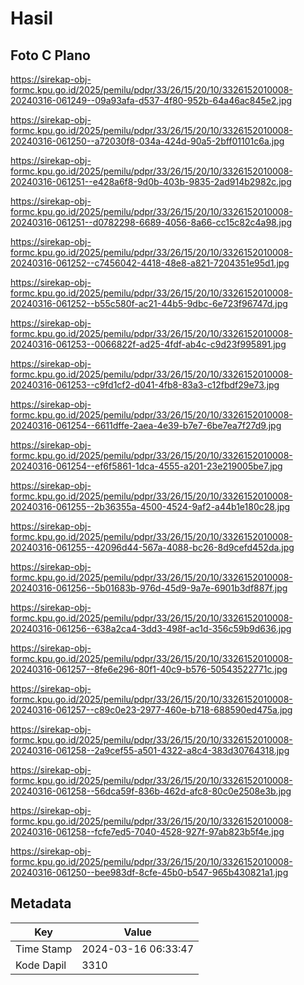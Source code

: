 # Hasil

## Foto C Plano

https://sirekap-obj-formc.kpu.go.id/2025/pemilu/pdpr/33/26/15/20/10/3326152010008-20240316-061249--09a93afa-d537-4f80-952b-64a46ac845e2.jpg

https://sirekap-obj-formc.kpu.go.id/2025/pemilu/pdpr/33/26/15/20/10/3326152010008-20240316-061250--a72030f8-034a-424d-90a5-2bff01101c6a.jpg

https://sirekap-obj-formc.kpu.go.id/2025/pemilu/pdpr/33/26/15/20/10/3326152010008-20240316-061251--e428a6f8-9d0b-403b-9835-2ad914b2982c.jpg

https://sirekap-obj-formc.kpu.go.id/2025/pemilu/pdpr/33/26/15/20/10/3326152010008-20240316-061251--d0782298-6689-4056-8a66-cc15c82c4a98.jpg

https://sirekap-obj-formc.kpu.go.id/2025/pemilu/pdpr/33/26/15/20/10/3326152010008-20240316-061252--c7456042-4418-48e8-a821-7204351e95d1.jpg

https://sirekap-obj-formc.kpu.go.id/2025/pemilu/pdpr/33/26/15/20/10/3326152010008-20240316-061252--b55c580f-ac21-44b5-9dbc-6e723f96747d.jpg

https://sirekap-obj-formc.kpu.go.id/2025/pemilu/pdpr/33/26/15/20/10/3326152010008-20240316-061253--0066822f-ad25-4fdf-ab4c-c9d23f995891.jpg

https://sirekap-obj-formc.kpu.go.id/2025/pemilu/pdpr/33/26/15/20/10/3326152010008-20240316-061253--c9fd1cf2-d041-4fb8-83a3-c12fbdf29e73.jpg

https://sirekap-obj-formc.kpu.go.id/2025/pemilu/pdpr/33/26/15/20/10/3326152010008-20240316-061254--6611dffe-2aea-4e39-b7e7-6be7ea7f27d9.jpg

https://sirekap-obj-formc.kpu.go.id/2025/pemilu/pdpr/33/26/15/20/10/3326152010008-20240316-061254--ef6f5861-1dca-4555-a201-23e219005be7.jpg

https://sirekap-obj-formc.kpu.go.id/2025/pemilu/pdpr/33/26/15/20/10/3326152010008-20240316-061255--2b36355a-4500-4524-9af2-a44b1e180c28.jpg

https://sirekap-obj-formc.kpu.go.id/2025/pemilu/pdpr/33/26/15/20/10/3326152010008-20240316-061255--42096d44-567a-4088-bc26-8d9cefd452da.jpg

https://sirekap-obj-formc.kpu.go.id/2025/pemilu/pdpr/33/26/15/20/10/3326152010008-20240316-061256--5b01683b-976d-45d9-9a7e-6901b3df887f.jpg

https://sirekap-obj-formc.kpu.go.id/2025/pemilu/pdpr/33/26/15/20/10/3326152010008-20240316-061256--638a2ca4-3dd3-498f-ac1d-356c59b9d636.jpg

https://sirekap-obj-formc.kpu.go.id/2025/pemilu/pdpr/33/26/15/20/10/3326152010008-20240316-061257--8fe6e296-80f1-40c9-b576-50543522771c.jpg

https://sirekap-obj-formc.kpu.go.id/2025/pemilu/pdpr/33/26/15/20/10/3326152010008-20240316-061257--c89c0e23-2977-460e-b718-688590ed475a.jpg

https://sirekap-obj-formc.kpu.go.id/2025/pemilu/pdpr/33/26/15/20/10/3326152010008-20240316-061258--2a9cef55-a501-4322-a8c4-383d30764318.jpg

https://sirekap-obj-formc.kpu.go.id/2025/pemilu/pdpr/33/26/15/20/10/3326152010008-20240316-061258--56dca59f-836b-462d-afc8-80c0e2508e3b.jpg

https://sirekap-obj-formc.kpu.go.id/2025/pemilu/pdpr/33/26/15/20/10/3326152010008-20240316-061258--fcfe7ed5-7040-4528-927f-97ab823b5f4e.jpg

https://sirekap-obj-formc.kpu.go.id/2025/pemilu/pdpr/33/26/15/20/10/3326152010008-20240316-061250--bee983df-8cfe-45b0-b547-965b430821a1.jpg


## Metadata

| Key        | Value               |
| ---------- | ------------------- |
| Time Stamp | 2024-03-16 06:33:47 |
| Kode Dapil | 3310                |




